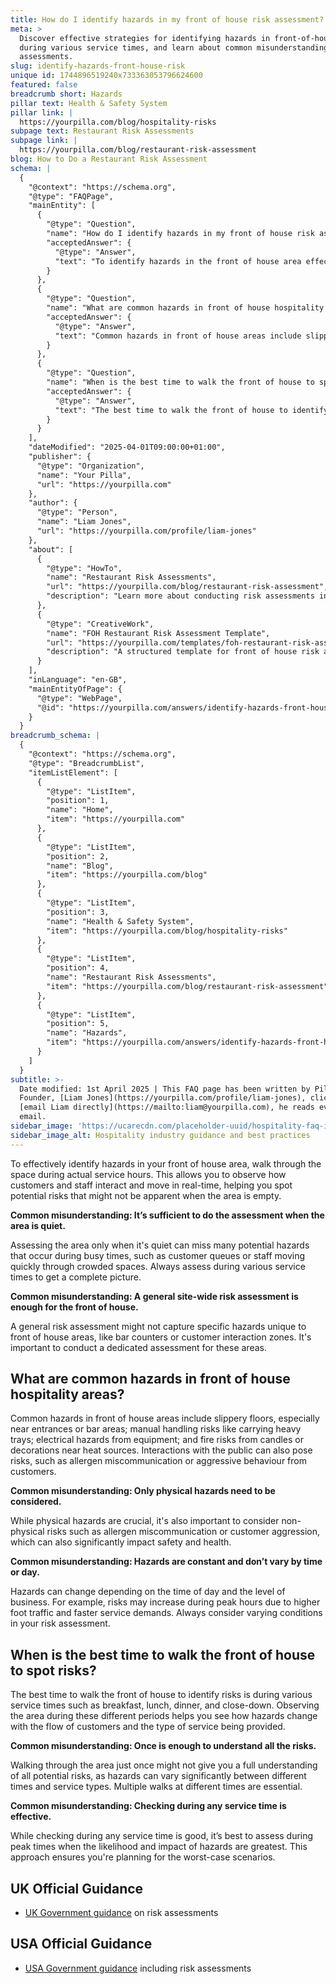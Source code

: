 ```yaml
---
title: How do I identify hazards in my front of house risk assessment?
meta: >
  Discover effective strategies for identifying hazards in front-of-house areas
  during various service times, and learn about common misunderstandings in risk
  assessments.
slug: identify-hazards-front-house-risk
unique id: 1744896519240x733363053796624600
featured: false
breadcrumb short: Hazards
pillar text: Health & Safety System
pillar link: |
  https://yourpilla.com/blog/hospitality-risks
subpage text: Restaurant Risk Assessments
subpage link: |
  https://yourpilla.com/blog/restaurant-risk-assessment
blog: How to Do a Restaurant Risk Assessment
schema: |
  {
    "@context": "https://schema.org",
    "@type": "FAQPage",
    "mainEntity": [
      {
        "@type": "Question",
        "name": "How do I identify hazards in my front of house risk assessment?",
        "acceptedAnswer": {
          "@type": "Answer",
          "text": "To identify hazards in the front of house area effectively, walk through the space during actual service hours to observe interactions and movements of customers and staff in real-time. This helps spot potential risks that might not be apparent when the area is empty. Always conduct assessments during various service times to capture a complete picture."
        }
      },
      {
        "@type": "Question",
        "name": "What are common hazards in front of house hospitality areas?",
        "acceptedAnswer": {
          "@type": "Answer",
          "text": "Common hazards in front of house areas include slippery floors, manual handling risks, electrical hazards, and fire risks. Risks also include allergen miscommunication and customer aggression. Hazards can vary significantly depending on the level of business and time of day, so consider these varying conditions in your risk assessment."
        }
      },
      {
        "@type": "Question",
        "name": "When is the best time to walk the front of house to spot risks?",
        "acceptedAnswer": {
          "@type": "Answer",
          "text": "The best time to walk the front of house to identify risks is during various service times, including breakfast, lunch, dinner, and close-down. Observing the area during different periods helps you understand how hazards change with customer flow and service type. Multiple walks at different times are essential, focusing especially on peak times."
        }
      }
    ],
    "dateModified": "2025-04-01T09:00:00+01:00",
    "publisher": {
      "@type": "Organization",
      "name": "Your Pilla",
      "url": "https://yourpilla.com"
    },
    "author": {
      "@type": "Person",
      "name": "Liam Jones",
      "url": "https://yourpilla.com/profile/liam-jones"
    },
    "about": [
      {
        "@type": "HowTo",
        "name": "Restaurant Risk Assessments",
        "url": "https://yourpilla.com/blog/restaurant-risk-assessment",
        "description": "Learn more about conducting risk assessments in restaurants to identify and manage potential hazards effectively."
      },
      {
        "@type": "CreativeWork",
        "name": "FOH Restaurant Risk Assessment Template",
        "url": "https://yourpilla.com/templates/foh-restaurant-risk-assessment",
        "description": "A structured template for front of house risk assessment in restaurants, aiding in systematic hazard identification and management."
      }
    ],
    "inLanguage": "en-GB",
    "mainEntityOfPage": {
      "@type": "WebPage",
      "@id": "https://yourpilla.com/answers/identify-hazards-front-house-risk"
    }
  }
breadcrumb_schema: |
  {
    "@context": "https://schema.org",
    "@type": "BreadcrumbList",
    "itemListElement": [
      {
        "@type": "ListItem",
        "position": 1,
        "name": "Home",
        "item": "https://yourpilla.com"
      },
      {
        "@type": "ListItem",
        "position": 2,
        "name": "Blog",
        "item": "https://yourpilla.com/blog"
      },
      {
        "@type": "ListItem",
        "position": 3,
        "name": "Health & Safety System",
        "item": "https://yourpilla.com/blog/hospitality-risks"
      },
      {
        "@type": "ListItem",
        "position": 4,
        "name": "Restaurant Risk Assessments",
        "item": "https://yourpilla.com/blog/restaurant-risk-assessment"
      },
      {
        "@type": "ListItem",
        "position": 5,
        "name": "Hazards",
        "item": "https://yourpilla.com/answers/identify-hazards-front-house-risk"
      }
    ]
  }
subtitle: >-
  Date modified: 1st April 2025 | This FAQ page has been written by Pilla
  Founder, [Liam Jones](https://yourpilla.com/profile/liam-jones), click to
  [email Liam directly](https://mailto:liam@yourpilla.com), he reads every
  email.
sidebar_image: 'https://ucarecdn.com/placeholder-uuid/hospitality-faq-image.jpg'
sidebar_image_alt: Hospitality industry guidance and best practices
---
```

To effectively identify hazards in your front of house area, walk through the space during actual service hours. This allows you to observe how customers and staff interact and move in real-time, helping you spot potential risks that might not be apparent when the area is empty.

**Common misunderstanding: It’s sufficient to do the assessment when the area is quiet.**

Assessing the area only when it's quiet can miss many potential hazards that occur during busy times, such as customer queues or staff moving quickly through crowded spaces. Always assess during various service times to get a complete picture.

**Common misunderstanding: A general site-wide risk assessment is enough for the front of house.**

A general risk assessment might not capture specific hazards unique to front of house areas, like bar counters or customer interaction zones. It's important to conduct a dedicated assessment for these areas.

## What are common hazards in front of house hospitality areas?

Common hazards in front of house areas include slippery floors, especially near entrances or bar areas; manual handling risks like carrying heavy trays; electrical hazards from equipment; and fire risks from candles or decorations near heat sources. Interactions with the public can also pose risks, such as allergen miscommunication or aggressive behaviour from customers.

**Common misunderstanding: Only physical hazards need to be considered.**

While physical hazards are crucial, it's also important to consider non-physical risks such as allergen miscommunication or customer aggression, which can also significantly impact safety and health.

**Common misunderstanding: Hazards are constant and don’t vary by time or day.**

Hazards can change depending on the time of day and the level of business. For example, risks may increase during peak hours due to higher foot traffic and faster service demands. Always consider varying conditions in your risk assessment.

## When is the best time to walk the front of house to spot risks?

The best time to walk the front of house to identify risks is during various service times such as breakfast, lunch, dinner, and close-down. Observing the area during these different periods helps you see how hazards change with the flow of customers and the type of service being provided.

**Common misunderstanding: Once is enough to understand all the risks.**

Walking through the area just once might not give you a full understanding of all potential risks, as hazards can vary significantly between different times and service types. Multiple walks at different times are essential.

**Common misunderstanding: Checking during any service time is effective.**

While checking during any service time is good, it’s best to assess during peak times when the likelihood and impact of hazards are greatest. This approach ensures you're planning for the worst-case scenarios.

## UK Official Guidance

-   [UK Government guidance](https://www.hse.gov.uk/catering/risk.htm) on risk assessments

## USA Official Guidance

-   [USA Government guidance](https://www.fda.gov/regulatory-information/search-fda-guidance-documents/draft-guidance-industry-hazard-analysis-and-risk-based-preventive-controls-human-food) including risk assessments
